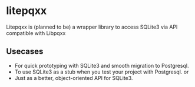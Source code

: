 # litepqxx
Litepqxx is (planned to be) a wrapper library to access SQLite3 via API compatible with Libpqxx

## Usecases
* For quick prototyping with SQLite3 and smooth migration to Postgresql.
* To use SQLite3 as a stub when you test your project with Postgresql.
or
* Just as a better, object-oriented API for SQLite3.

